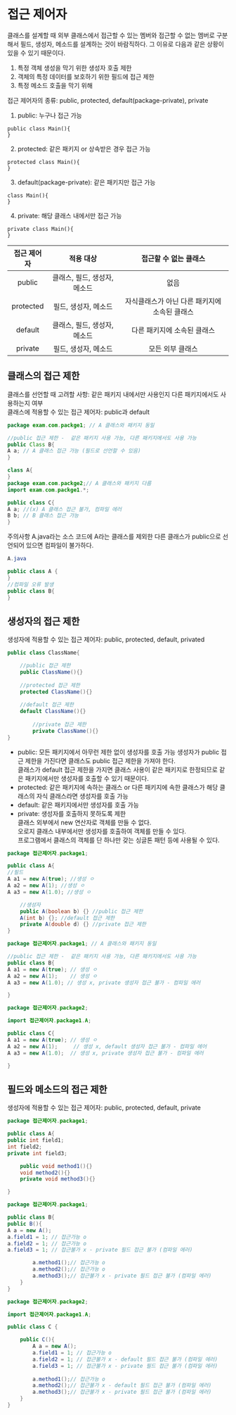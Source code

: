 # 접근 제어자
클래스를 설계할 때 외부 클래스에서 접근할 수 있는 멤버와 접근할 수 없는 멤버로 구분해서 필드, 생성자, 메소드를 설계하는 것이 바람직하다. 그 이유로 다음과 같은 상황이 있을 수 있기 때문이다.

1. 특정 객체 생성을 막기 위한 생성자 호출 제한
2. 객체의 특정 데이터를 보호하기 위한 필드에 접근 제한
3. 특정 메소드 호출을 막기 위해

접근 제어자의 종류: public, protected, default(package-private), private

1. public: 누구나 접근 가능
```
public class Main(){
}
```

2. protected: 같은 패키지 or 상속받은 경우 접근 가능
```
protected class Main(){
}
```
3. default(package-private): 같은 패키지만 접근 가능
```
class Main(){
}
```
4. private: 해당 클래스 내에서만 접근 가능
```
private class Main(){
}
```

|접근 제어자|적용 대상|접근할 수 없는 클래스|  
|:---------:|:---------------------:|:---------------:|
|public|	클래스, 필드, 생성자, 메소드	|없음|
|protected|	필드, 생성자, 메소드	|자식클래스가 아닌 다른 패키지에 소속된 클래스|
|default|	클래스, 필드, 생성자, 메소드	|다른 패키지에 소속된 클래스|
|private|	필드, 생성자, 메소드	|모든 외부 클래스|



## 클래스의 접근 제한

클래스를 선언할 때 고려할 사항: 같은 패키지 내에서만 사용인지 다른 패키지에서도 사용하는지 여부   
클래스에 적용할 수 있는 접근 제어자: public과 default
```java
package exam.com.packge1; // A 클래스와 패키지 동일

//public 접근 제한 -  같은 패키지 사용 가능, 다른 패키지에서도 사용 가능
public Class B{
A a; // A 클래스 접근 가능 (필드로 선언할 수 있음)
}

class A{
}
package exam.com.packge2;// A 클래스와 패키지 다름
import exam.com.packge1.*;

public class C{
A a; //(x) A 클래스 접근 불가, 컴파일 에러
B b; // B 클래스 접근 가능
}
```
주의사항
A.java라는 소스 코드에 A라는 클래스를 제외한 다른 클래스가 public으로 선언되어 있으면 컴파일이 불가하다.
```java
A.java

public class A {
}
//컴파일 오류 발생
public class B{
}
```

## 생성자의 접근 제한

생성자에 적용할 수 있는 접근 제어자: public, protected, default, privated
```java
public class ClassName{

    //public 접근 제한
    public ClassName(){}
    
    //protected 접근 제한
    protected ClassName(){}
    
    //default 접근 제한
    default ClassName(){}
        
        //private 접근 제한
        private ClassName(){}
}
```
- public: 모든 패키지에서 아무런 제한 없이 생성자를 호출 가능
생성자가 public 접근 제한을 가진다면 클래스도 public 접근 제한을 가져야 한다.  
클래스가 default 접근 제한을 가지면 클래스 사용이 같은 패키지로 한정되므로 같은 패키지에서만 생성자를 호출할 수 있기 때문이다.
- protected: 같은 패키지에 속하는 클래스 or 다른 패키지에 속한 클래스가 해당 클래스의 자식 클래스라면 생성자를 호출 가능
- default: 같은 패키지에서만 생성자를 호출 가능
- private:  생성자를 호출하지 못하도록 제한   
클래스 외부에서 new 연산자로 객체를 만들 수 없다.   
오로지 클래스 내부에서만 생성자를 호출하여 객체를 만들 수 있다.  
프로그램에서 클래스의 객체를 단 하나만 갖는 싱글톤 패턴 등에 사용될 수 있다.
```java
package 접근제어자.package1;

public class A{
//필드
A a1 = new A(true); //생성 ㅇ
A a2 = new A(1); //생성 ㅇ
A a3 = new A(1.0); //생성 ㅇ

    //생성자
    public A(boolean b) {} //public 접근 제한
    A(int b) {}; //default 접근 제한
    private A(double d) {} //private 접근 제한
}
```
```java
package 접근제어자.package1; // A 클래스와 패키지 동일

//public 접근 제한 -  같은 패키지 사용 가능, 다른 패키지에서도 사용 가능
public class B{
A a1 = new A(true); // 생성 ㅇ
A a2 = new A(1);    // 생성 ㅇ
A a3 = new A(1.0); // 생성 x, private 생성자 접근 불가 - 컴파일 에러

}
```
```java
package 접근제어자.package2;

import 접근제어자.package1.A;

public class C{
A a1 = new A(true); // 생성 ㅇ
A a2 = new A(1);     // 생성 x, default 생성자 접근 불가 - 컴파일 에어
A a3 = new A(1.0);  // 생성 x, private 생성자 접근 불가 - 컴파일 에러

}
```
## 필드와 메소드의 접근 제한
생성자에 적용할 수 있는 접근 제어자: public, protected, default, private
```java
package 접근제어자.package1;

public class A{
public int field1;
int field2;
private int field3;

    public void method1(){}
    void method2(){}
    private void method3(){}

}
```
```java
package 접근제어자.package1;

public class B{
public B(){
A a = new A();
a.field1 = 1; // 접근가능 o
a.field2 = 1; // 접근가능 o
a.field3 = 1; // 접근불가 x - private 필드 접근 불가 (컴파일 에러)

        a.method1();// 접근가능 o
        a.method2();// 접근가능 o
        a.method3();// 접근불가 x - private 필드 접근 불가 (컴파일 에러)
    }
}
```
```java
package 접근제어자.package2;

import 접근제어자.package1.A;

public class C {

    public C(){
        A a = new A();
        a.field1 = 1; // 접근가능 o
        a.field2 = 1; // 접근불가 x - default 필드 접근 불가 (컴파일 에러)
        a.field3 = 1; // 접근불가 x - private 필드 접근 불가 (컴파일 에러)
        
        a.method1();// 접근가능 o
        a.method2();// 접근불가 x - default 필드 접근 불가 (컴파일 에러)
        a.method3();// 접근불가 x - private 필드 접근 불가 (컴파일 에러)
    }
}
```